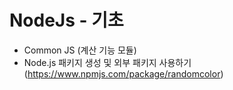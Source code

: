 # NodeJs - 기초

- Common JS (계산 기능 모듈)
- Node.js 패키지 생성 및 외부 패키지 사용하기 (https://www.npmjs.com/package/randomcolor)
